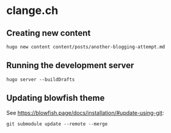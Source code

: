 # clange.ch

## Creating new content

```shell
hugo new content content/posts/another-blogging-attempt.md
```

## Running the development server

```shell
hugo server --buildDrafts
```

## Updating blowfish theme

See <https://blowfish.page/docs/installation/#update-using-git>:

```shell
git submodule update --remote --merge
```
